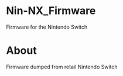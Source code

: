 # Nin-NX_Firmware
Firmware for the Nintendo Switch

# About
Firmware dumped from retail Nintendo Switch
